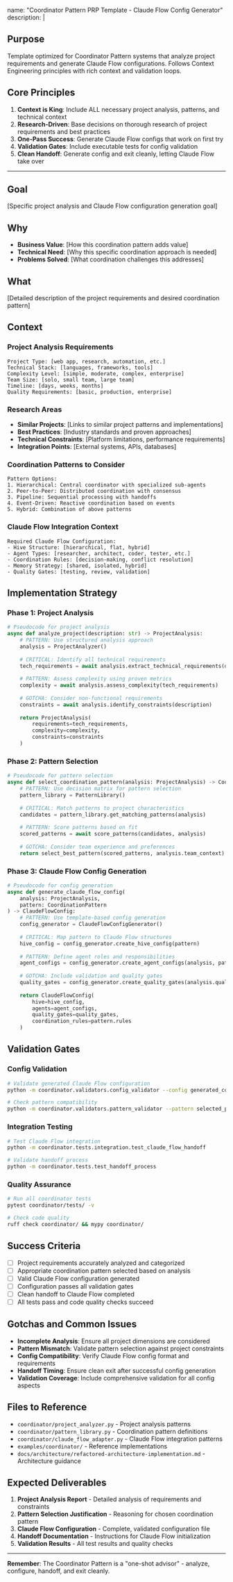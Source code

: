 name: "Coordinator Pattern PRP Template - Claude Flow Config Generator"
description: |

## Purpose
Template optimized for Coordinator Pattern systems that analyze project requirements and generate Claude Flow configurations. Follows Context Engineering principles with rich context and validation loops.

## Core Principles
1. **Context is King**: Include ALL necessary project analysis, patterns, and technical context
2. **Research-Driven**: Base decisions on thorough research of project requirements and best practices
3. **One-Pass Success**: Generate Claude Flow configs that work on first try
4. **Validation Gates**: Include executable tests for config validation
5. **Clean Handoff**: Generate config and exit cleanly, letting Claude Flow take over

---

## Goal
[Specific project analysis and Claude Flow configuration generation goal]

## Why
- **Business Value**: [How this coordination pattern adds value]
- **Technical Need**: [Why this specific coordination approach is needed]
- **Problems Solved**: [What coordination challenges this addresses]

## What
[Detailed description of the project requirements and desired coordination pattern]

## Context

### Project Analysis Requirements
```
Project Type: [web app, research, automation, etc.]
Technical Stack: [languages, frameworks, tools]
Complexity Level: [simple, moderate, complex, enterprise]
Team Size: [solo, small team, large team]
Timeline: [days, weeks, months]
Quality Requirements: [basic, production, enterprise]
```

### Research Areas
- **Similar Projects**: [Links to similar project patterns and implementations]
- **Best Practices**: [Industry standards and proven approaches]
- **Technical Constraints**: [Platform limitations, performance requirements]
- **Integration Points**: [External systems, APIs, databases]

### Coordination Patterns to Consider
```
Pattern Options:
1. Hierarchical: Central coordinator with specialized sub-agents
2. Peer-to-Peer: Distributed coordination with consensus
3. Pipeline: Sequential processing with handoffs
4. Event-Driven: Reactive coordination based on events
5. Hybrid: Combination of above patterns
```

### Claude Flow Integration Context
```
Required Claude Flow Configuration:
- Hive Structure: [hierarchical, flat, hybrid]
- Agent Types: [researcher, architect, coder, tester, etc.]
- Coordination Rules: [decision-making, conflict resolution]
- Memory Strategy: [shared, isolated, hybrid]
- Quality Gates: [testing, review, validation]
```

## Implementation Strategy

### Phase 1: Project Analysis
```python
# Pseudocode for project analysis
async def analyze_project(description: str) -> ProjectAnalysis:
    # PATTERN: Use structured analysis approach
    analysis = ProjectAnalyzer()
    
    # CRITICAL: Identify all technical requirements
    tech_requirements = await analysis.extract_technical_requirements(description)
    
    # PATTERN: Assess complexity using proven metrics
    complexity = await analysis.assess_complexity(tech_requirements)
    
    # GOTCHA: Consider non-functional requirements
    constraints = await analysis.identify_constraints(description)
    
    return ProjectAnalysis(
        requirements=tech_requirements,
        complexity=complexity,
        constraints=constraints
    )
```

### Phase 2: Pattern Selection
```python
# Pseudocode for pattern selection
async def select_coordination_pattern(analysis: ProjectAnalysis) -> CoordinationPattern:
    # PATTERN: Use decision matrix for pattern selection
    pattern_library = PatternLibrary()
    
    # CRITICAL: Match patterns to project characteristics
    candidates = pattern_library.get_matching_patterns(analysis)
    
    # PATTERN: Score patterns based on fit
    scored_patterns = await score_patterns(candidates, analysis)
    
    # GOTCHA: Consider team experience and preferences
    return select_best_pattern(scored_patterns, analysis.team_context)
```

### Phase 3: Claude Flow Config Generation
```python
# Pseudocode for config generation
async def generate_claude_flow_config(
    analysis: ProjectAnalysis, 
    pattern: CoordinationPattern
) -> ClaudeFlowConfig:
    # PATTERN: Use template-based config generation
    config_generator = ClaudeFlowConfigGenerator()
    
    # CRITICAL: Map pattern to Claude Flow structures
    hive_config = config_generator.create_hive_config(pattern)
    
    # PATTERN: Define agent roles and responsibilities
    agent_configs = config_generator.create_agent_configs(analysis, pattern)
    
    # GOTCHA: Include validation and quality gates
    quality_gates = config_generator.create_quality_gates(analysis.quality_requirements)
    
    return ClaudeFlowConfig(
        hive=hive_config,
        agents=agent_configs,
        quality_gates=quality_gates,
        coordination_rules=pattern.rules
    )
```

## Validation Gates

### Config Validation
```bash
# Validate generated Claude Flow configuration
python -m coordinator.validators.config_validator --config generated_config.json

# Check pattern compatibility
python -m coordinator.validators.pattern_validator --pattern selected_pattern.json
```

### Integration Testing
```bash
# Test Claude Flow integration
python -m coordinator.tests.integration.test_claude_flow_handoff

# Validate handoff process
python -m coordinator.tests.test_handoff_process
```

### Quality Assurance
```bash
# Run all coordinator tests
pytest coordinator/tests/ -v

# Check code quality
ruff check coordinator/ && mypy coordinator/
```

## Success Criteria
- [ ] Project requirements accurately analyzed and categorized
- [ ] Appropriate coordination pattern selected based on analysis
- [ ] Valid Claude Flow configuration generated
- [ ] Configuration passes all validation gates
- [ ] Clean handoff to Claude Flow completed
- [ ] All tests pass and code quality checks succeed

## Gotchas and Common Issues
- **Incomplete Analysis**: Ensure all project dimensions are considered
- **Pattern Mismatch**: Validate pattern selection against project constraints
- **Config Compatibility**: Verify Claude Flow config format and requirements
- **Handoff Timing**: Ensure clean exit after successful config generation
- **Validation Coverage**: Include comprehensive validation for all config aspects

## Files to Reference
- `coordinator/project_analyzer.py` - Project analysis patterns
- `coordinator/pattern_library.py` - Coordination pattern definitions
- `coordinator/claude_flow_adapter.py` - Claude Flow integration patterns
- `examples/coordinator/` - Reference implementations
- `docs/architecture/refactored-architecture-implementation.md` - Architecture guidance

## Expected Deliverables
1. **Project Analysis Report** - Detailed analysis of requirements and constraints
2. **Pattern Selection Justification** - Reasoning for chosen coordination pattern
3. **Claude Flow Configuration** - Complete, validated configuration file
4. **Handoff Documentation** - Instructions for Claude Flow initialization
5. **Validation Results** - All test results and quality checks

---

**Remember**: The Coordinator Pattern is a "one-shot advisor" - analyze, configure, handoff, and exit cleanly.
